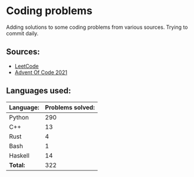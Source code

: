 # Coding problems
Adding solutions to some coding problems from various sources. Trying to commit daily. 

## Sources:

- [LeetCode](https://leetcode.com/)
- [Advent Of Code 2021](https://adventofcode.com/)

## Languages used:
| Language: | Problems solved: |
| --------- | ---------------- |
| Python | 290 |
| C++ | 13 |
| Rust | 4 |
| Bash | 1 |
| Haskell | 14 |
| **Total:** | 322 |
